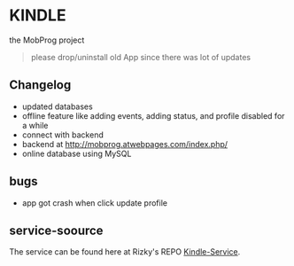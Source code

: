 # KINDLE
the MobProg project
> please drop/uninstall old App since there was lot of updates

## Changelog
* updated databases
* offline feature like adding events, adding status, and profile disabled for a while
* connect with backend
* backend at http://mobprog.atwebpages.com/index.php/
* online database using MySQL

## bugs
- app got crash when click update profile

## service-soource
The service can be found here at Rizky's REPO [Kindle-Service](https://github.com/nugraharzk/Kindle-service).
